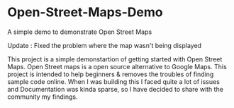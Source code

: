 Open-Street-Maps-Demo
=====================

A simple demo to demonstrate Open Street Maps

Update : Fixed the problem where the map wasn't being displayed

This project is a simple demonstartion of getting started with Open Street Maps. Open Street maps is a open source alternative to Google Maps. This project is intended to help beginners & removes the troubles of finding sample code online. When I was building this I faced quite a lot of issues and Documentation was kinda sparse, so I have decided to share with the community my findings. 

